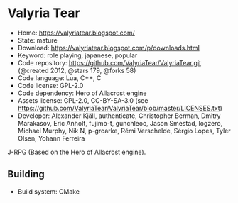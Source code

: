 # Valyria Tear

- Home: https://valyriatear.blogspot.com/
- State: mature
- Download: https://valyriatear.blogspot.com/p/downloads.html
- Keyword: role playing, japanese, popular
- Code repository: https://github.com/ValyriaTear/ValyriaTear.git (@created 2012, @stars 179, @forks 58)
- Code language: Lua, C++, C
- Code license: GPL-2.0
- Code dependency: Hero of Allacrost engine
- Assets license: GPL-2.0, CC-BY-SA-3.0 (see https://github.com/ValyriaTear/ValyriaTear/blob/master/LICENSES.txt)
- Developer: Alexander Kjäll, authenticate, Christopher Berman, Dmitry Marakasov, Eric Anholt, fujimo-t, gunchleoc, Jason Smestad, logzero, Michael Murphy, Nik N, p-groarke, Rémi Verschelde, Sérgio Lopes, Tyler Olsen, Yohann Ferreira

J-RPG (Based on the Hero of Allacrost engine).

## Building

- Build system: CMake
